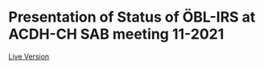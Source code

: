 # Presentation of Status of ÖBL-IRS at ACDH-CH SAB meeting 11-2021

[Live Version](https://sennierer.github.io/irs_sab_11_21)